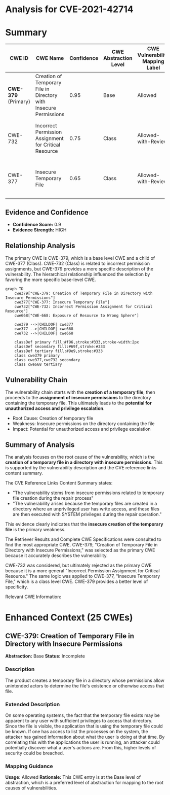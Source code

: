 # Analysis for CVE-2021-42714

# Summary
| CWE ID  | CWE Name  | Confidence | CWE Abstraction Level | CWE Vulnerability Mapping Label | CWE-Vulnerability Mapping Notes |
|-----------------|------------------------------------------------------------------|-------------------|--------------------------|-------------------------------------|---------------------------------------------------|
| **CWE-379** (Primary) | Creation of Temporary File in Directory with Insecure Permissions | 0.95 | Base | Allowed | This CWE accurately captures the root cause of the vulnerability. |
| CWE-732 | Incorrect Permission Assignment for Critical Resource | 0.75 | Class | Allowed-with-Review | Considered as a broader category, but CWE-379 is more specific. |
| CWE-377 | Insecure Temporary File | 0.65 | Class | Allowed-with-Review | Considered as a broader category, but CWE-379 is more specific. |

## Evidence and Confidence

*   **Confidence Score:** 0.9
*   **Evidence Strength:** HIGH

## Relationship Analysis
The primary CWE is CWE-379, which is a base level CWE and a child of CWE-377 (Class). CWE-732 (Class) is related to incorrect permission assignments, but CWE-379 provides a more specific description of the vulnerability. The hierarchical relationship influenced the selection by favoring the more specific base-level CWE.

```mermaid
graph TD
    cwe379["CWE-379: Creation of Temporary File in Directory with Insecure Permissions"]
    cwe377["CWE-377: Insecure Temporary File"]
    cwe732["CWE-732: Incorrect Permission Assignment for Critical Resource"]
    cwe668["CWE-668: Exposure of Resource to Wrong Sphere"]

    cwe379 -->|CHILDOF| cwe377
    cwe377 -->|CHILDOF| cwe668
    cwe732 -->|CHILDOF| cwe668

    classDef primary fill:#f96,stroke:#333,stroke-width:2px
    classDef secondary fill:#69f,stroke:#333
    classDef tertiary fill:#9e9,stroke:#333
    class cwe379 primary
    class cwe377,cwe732 secondary
    class cwe668 tertiary
```

## Vulnerability Chain
The vulnerability chain starts with the **creation of a temporary file**, then proceeds to the **assignment of insecure permissions** to the directory containing the temporary file. This ultimately leads to the **potential for unauthorized access and privilege escalation**.
  - Root Cause: Creation of temporary file
  - Weakness: Insecure permissions on the directory containing the file
  - Impact: Potential for unauthorized access and privilege escalation

## Summary of Analysis
The analysis focuses on the root cause of the vulnerability, which is the **creation of a temporary file in a directory with insecure permissions**. This is supported by the vulnerability description and the CVE reference links content summary.

The CVE Reference Links Content Summary states:
-   "The vulnerability stems from insecure permissions related to temporary file creation during the repair process"
-   "The vulnerability arises because the temporary files are created in a directory where an unprivileged user has write access, and these files are then executed with SYSTEM privileges during the repair operation."

This evidence clearly indicates that the **insecure creation of the temporary file** is the primary weakness.

The Retriever Results and Complete CWE Specifications were consulted to find the most appropriate CWE. CWE-379, "Creation of Temporary File in Directory with Insecure Permissions," was selected as the primary CWE because it accurately describes the vulnerability.

CWE-732 was considered, but ultimately rejected as the primary CWE because it is a more general "Incorrect Permission Assignment for Critical Resource." The same logic was applied to CWE-377, "Insecure Temporary File," which is a class level CWE. CWE-379 provides a better level of specificity.

Relevant CWE Information:

# Enhanced Context (25 CWEs)

## CWE-379: Creation of Temporary File in Directory with Insecure Permissions
**Abstraction:** Base
**Status:** Incomplete

### Description
The product creates a temporary file in a directory whose permissions allow unintended actors to determine the file's existence or otherwise access that file.

### Extended Description
On some operating systems, the fact that the temporary file exists may be apparent to any user with sufficient privileges to access that directory. Since the file is visible, the application that is using the temporary file could be known. If one has access to list the processes on the system, the attacker has gained information about what the user is doing at that time. By correlating this with the applications the user is running, an attacker could potentially discover what a user's actions are. From this, higher levels of security could be breached.

### Mapping Guidance
**Usage:** Allowed
**Rationale:** This CWE entry is at the Base level of abstraction, which is a preferred level of abstraction for mapping to the root causes of vulnerabilities.